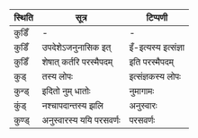 | स्थिति | सूत्र | टिप्पणी |
| ----- | ------- | ------ |
| कुडिँ | - | - |
| कुडिँ | उपदेशेऽजनुनासिक इत् | इँ-इत्यस्य इत्संज्ञा |
| कुडिँ | शेषात् कर्तरि परस्मैपदम् | इति परस्मैपदम् |
| कुड् | तस्य लोपः | इत्संज्ञकस्य लोपः |
| कुन्ड् | इदितो नुम् धातोः | नुमागामः |
| कुंड् | नश्चापदान्तस्य झलि | अनुस्वारः |
| कुण्ड् | अनुस्वारस्य ययि परसवर्णः | परसवर्णः |
